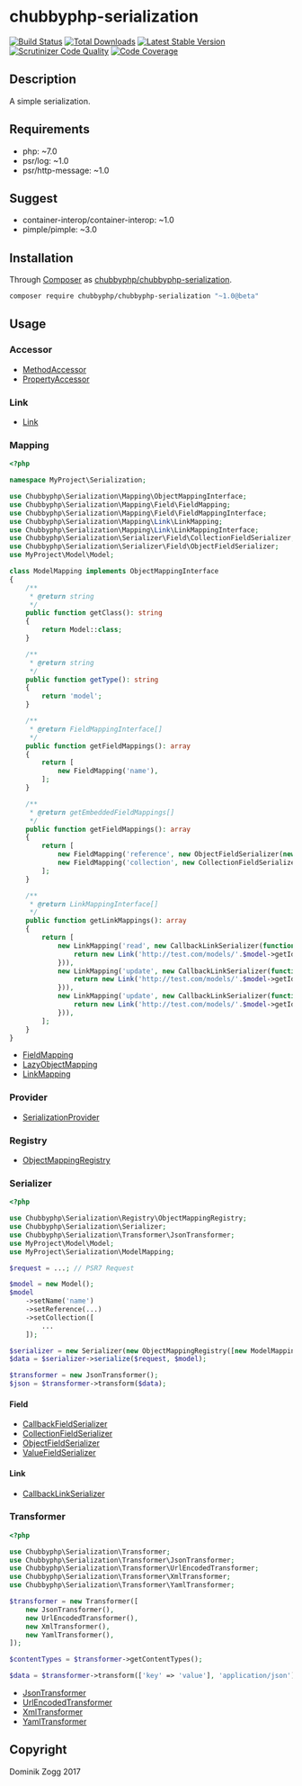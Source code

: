 # chubbyphp-serialization

[![Build Status](https://api.travis-ci.org/chubbyphp/chubbyphp-serialization.png?branch=master)](https://travis-ci.org/chubbyphp/chubbyphp-serialization)
[![Total Downloads](https://poser.pugx.org/chubbyphp/chubbyphp-serialization/downloads.png)](https://packagist.org/packages/chubbyphp/chubbyphp-serialization)
[![Latest Stable Version](https://poser.pugx.org/chubbyphp/chubbyphp-serialization/v/stable.png)](https://packagist.org/packages/chubbyphp/chubbyphp-serialization)
[![Scrutinizer Code Quality](https://scrutinizer-ci.com/g/chubbyphp/chubbyphp-serialization/badges/quality-score.png?b=master)](https://scrutinizer-ci.com/g/chubbyphp/chubbyphp-serialization/?branch=master)
[![Code Coverage](https://scrutinizer-ci.com/g/chubbyphp/chubbyphp-serialization/badges/coverage.png?b=master)](https://scrutinizer-ci.com/g/chubbyphp/chubbyphp-serialization/?branch=master)

## Description

A simple serialization.

## Requirements

 * php: ~7.0
 * psr/log: ~1.0
 * psr/http-message: ~1.0

## Suggest

 * container-interop/container-interop: ~1.0
 * pimple/pimple: ~3.0

## Installation

Through [Composer](http://getcomposer.org) as [chubbyphp/chubbyphp-serialization][1].

```sh
composer require chubbyphp/chubbyphp-serialization "~1.0@beta"
```

## Usage

### Accessor

 * [MethodAccessor][2]
 * [PropertyAccessor][3]

### Link

 * [Link][4]

### Mapping

```php
<?php

namespace MyProject\Serialization;

use Chubbyphp\Serialization\Mapping\ObjectMappingInterface;
use Chubbyphp\Serialization\Mapping\Field\FieldMapping;
use Chubbyphp\Serialization\Mapping\Field\FieldMappingInterface;
use Chubbyphp\Serialization\Mapping\Link\LinkMapping;
use Chubbyphp\Serialization\Mapping\Link\LinkMappingInterface;
use Chubbyphp\Serialization\Serializer\Field\CollectionFieldSerializer;
use Chubbyphp\Serialization\Serializer\Field\ObjectFieldSerializer;
use MyProject\Model\Model;

class ModelMapping implements ObjectMappingInterface
{
    /**
     * @return string
     */
    public function getClass(): string
    {
        return Model::class;
    }

    /**
     * @return string
     */
    public function getType(): string
    {
        return 'model';
    }

    /**
     * @return FieldMappingInterface[]
     */
    public function getFieldMappings(): array
    {
        return [
            new FieldMapping('name'),
        ];
    }

    /**
     * @return getEmbeddedFieldMappings[]
     */
    public function getFieldMappings(): array
    {
        return [
            new FieldMapping('reference', new ObjectFieldSerializer(new MethodAccessor('getReference'))),
            new FieldMapping('collection', new CollectionFieldSerializer(new PropertyAccessor('getCollection'))),
        ];
    }

    /**
     * @return LinkMappingInterface[]
     */
    public function getLinkMappings(): array
    {
        return [
            new LinkMapping('read', new CallbackLinkSerializer(function (Request $request, Model $model) {
                return new Link('http://test.com/models/'.$model->getId(), Link::METHOD_GET);
            })),
            new LinkMapping('update', new CallbackLinkSerializer(function (Request $request, Model $model) {
                return new Link('http://test.com/models/'.$model->getId(), Link::METHOD_PUT);
            })),
            new LinkMapping('update', new CallbackLinkSerializer(function (Request $request, Model $model) {
                return new Link('http://test.com/models/'.$model->getId(), Link::METHOD_DELETE);
            })),
        ];
    }
}
```

 * [FieldMapping][5]
 * [LazyObjectMapping][6]
 * [LinkMapping][7]

### Provider

 * [SerializationProvider][8]

### Registry

 * [ObjectMappingRegistry][9]

### Serializer

```php
<?php

use Chubbyphp\Serialization\Registry\ObjectMappingRegistry;
use Chubbyphp\Serialization\Serializer;
use Chubbyphp\Serialization\Transformer\JsonTransformer;
use MyProject\Model\Model;
use MyProject\Serialization\ModelMapping;

$request = ...; // PSR7 Request

$model = new Model();
$model
    ->setName('name')
    ->setReference(...)
    ->setCollection([
        ...
    ]);

$serializer = new Serializer(new ObjectMappingRegistry([new ModelMapping()]));
$data = $serializer->serialize($request, $model);

$transformer = new JsonTransformer();
$json = $transformer->transform($data);
```

#### Field

* [CallbackFieldSerializer][10]
* [CollectionFieldSerializer][11]
* [ObjectFieldSerializer][12]
* [ValueFieldSerializer][13]

#### Link

* [CallbackLinkSerializer][14]

### Transformer

```php
<?php

use Chubbyphp\Serialization\Transformer;
use Chubbyphp\Serialization\Transformer\JsonTransformer;
use Chubbyphp\Serialization\Transformer\UrlEncodedTransformer;
use Chubbyphp\Serialization\Transformer\XmlTransformer;
use Chubbyphp\Serialization\Transformer\YamlTransformer;

$transformer = new Transformer([
    new JsonTransformer(),
    new UrlEncodedTransformer(),
    new XmlTransformer(),
    new YamlTransformer(),
]);

$contentTypes = $transformer->getContentTypes();

$data = $transformer->transform(['key' => 'value'], 'application/json');
```

* [JsonTransformer][15]
* [UrlEncodedTransformer][16]
* [XmlTransformer][17]
* [YamlTransformer][18]

## Copyright

Dominik Zogg 2017

[1]: https://packagist.org/packages/chubbyphp/chubbyphp-serialization

[2]: doc/Accessor/MethodAccessor.md
[3]: doc/Accessor/PropertyAccessor.md

[4]: doc/Link/Link.md

[5]: doc/Mapping/FieldMapping.md
[6]: doc/Mapping/LazyObjectMapping.md
[7]: doc/Mapping/LinkMapping.md

[8]: doc/Provider/SerializationProvider.md

[9]: doc/Registry/ObjectMappingRegistry.md

[10]: doc/Serializer/Field/CallbackFieldSerializer.md
[11]: doc/Serializer/Field/CollectionFieldSerializer.md
[12]: doc/Serializer/Field/ObjectFieldSerializer.md
[13]: doc/Serializer/Field/ValueFieldSerializer.md
[14]: doc/Serializer/Link/CallbackLinkSerializer.md

[15]: doc/Transformer/JsonTransformer.md
[16]: doc/Transformer/UrlEncodedTransformer.md
[17]: doc/Transformer/XmlTransformer.md
[18]: doc/Transformer/YamlTransformer.md
